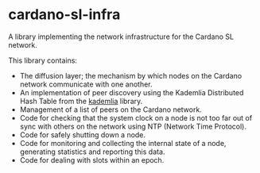 # cardano-sl-infra

A library implementing the network infrastructure for the Cardano SL network.

This library contains:

* The diffusion layer; the mechanism by which nodes on the Cardano network
  communicate with one another.
* An implementation of peer discovery using the Kademlia Distributed Hash Table
  from the [kademlia] library.
* Management of a list of peers on the Cardano network.
* Code for checking that the system clock on a node is not too far out of sync
  with others on the network using NTP (Network Time Protocol).
* Code for safely shutting down a node.
* Code for monitoring and collecting the internal state of a node, generating
  statistics and reporting this data.
* Code for dealing with slots within an epoch.

[kademlia]: https://hackage.haskell.org/package/kademlia
